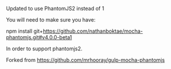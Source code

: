 Updated to use PhantomJS2 instead of 1

You will need to make sure you have:

npm install git+https://github.com/nathanboktae/mocha-phantomjs.git#v4.0.0-beta1

In order to support phantomjs2.

Forked from https://github.com/mrhooray/gulp-mocha-phantomjs

